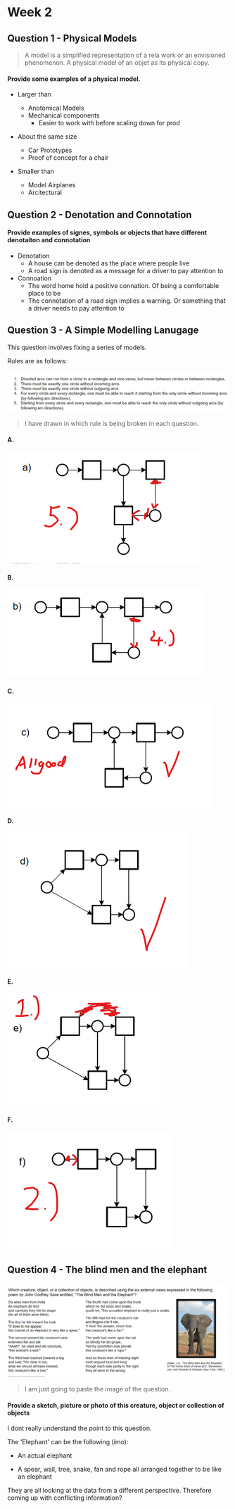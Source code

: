 
# Week 2

## Question 1 - Physical Models

> A model is a simplified representation of a rela work or an envisioned phenomenon. A physical model of an objet as its physical copy. 

#### Provide some examples of a physical model.

- Larger than
    - Anotomical Models
    - Mechanical components
        - Easier to work with before scaling down for prod

- About the same size
    - Car Prototypes
    - Proof of concept for a chair

- Smaller than
    - Model Airplanes
    - Arcitectural

## Question 2 - Denotation and Connotation

#### Provide examples of signes, symbols or objects that have different denotaiton and connotation

- Denotation
    - A house can be denoted as the place where people live
    - A road sign is denoted as a message for a driver to pay attention to
- Connoation
    - The word home hold a positive connation. Of being a comfortable place to be
    - The connotation of a road sign implies a warning. Or something that a driver needs to pay attention to

## Question 3 - A Simple Modelling Lanugage

This question involves fixing a series of models. 

Rules are as follows:

![alt text](image-3.png)

> I have drawn in which rule is being broken in each question.

#### A.
![alt text](image-6.png)

#### B.
![alt text](image-5.png)

#### C.

![alt text](image-7.png)

#### D.

![alt text](image-8.png)

#### E.

![alt text](image-9.png)

#### F.

![alt text](image-10.png)

## Question 4 - The blind men and the elephant

![alt text](image-11.png)

> I am just going to paste the image of the question.

#### Provide a sketch, picture or photo of this creature, object or collection of objects

I dont really understand the point to this question.

The 'Elephant' can be the following (imo):

- An actual elephant

- A spear, wall, tree, snake, fan and rope all arranged together to be like an elephant

They are all looking at the data from a different perspective. Therefore coming up with conflicting information?